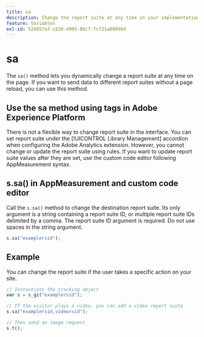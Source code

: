 ```yaml
---
title: sa
description: Change the report suite at any time in your implementation.
feature: Variables
exl-id: 524857a7-c820-4985-86c7-fcf21a0809bd
---
```

# sa

The `sa()` method lets you dynamically change a report suite at any time on the page. If you want to send data to different report suites without a page reload, you can use this method.

## Use the sa method using tags in Adobe Experience Platform

There is not a flexible way to change report suite in the interface. You can set report suite under the [!UICONTROL Library Management] accordion when configuring the Adobe Analytics extension. However, you cannot change or update the report suite using rules. If you want to update report suite values after they are set, use the custom code editor following AppMeasurement syntax.

## s.sa() in AppMeasurement and custom code editor

Call the `s.sa()` method to change the destination report suite. Its only argument is a string containing a report suite ID, or multiple report suite IDs delimited by a comma. The report suite ID argument is required. Do not use spaces in the string argument.

```js
s.sa("examplersid");
```

## Example

You can change the report suite if the user takes a specific action on your site.

```js
// Instantiate the tracking object
var s = s_gi("examplersid");

// If the visitor plays a video, you can add a video report suite
s.sa("examplersid,videorsid");

// Then send an image request
s.t();
```
